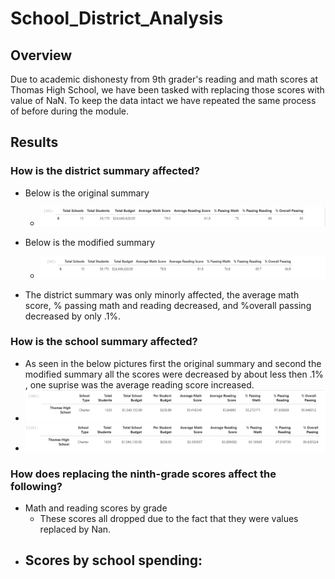 # School_District_Analysis

## Overview

Due to academic dishonesty from 9th grader's reading and math scores at Thomas High School, we have been tasked with replacing those scores with value of NaN. To keep the data intact we have repeated the same process of before during the module.

## Results

### How is the district summary affected?
- Below is the original summary
  - ![line_image](Resources/original_district.png)
- Below is the modified summary
  - ![line_image](Resources/challenge_district.png)
  
- The district summary was only minorly affected, the average math score, % passing math and reading decreased, and %overall passing decreased by only .1%.

### How is the school summary affected?
- As seen in the below pictures first the original summary and second the modified summary all the scores were decreased by about less then .1% , one suprise was the average reading score increased. 
- ![line_iamage](Resources/original_school.png)
- ![line_image](Resources/modified_school.png)

### How does replacing the ninth-grade scores affect the following?
- Math and reading scores by grade
  - These scores all dropped due to the fact that they were values replaced by Nan.
- Scores by school spending:
  - 
